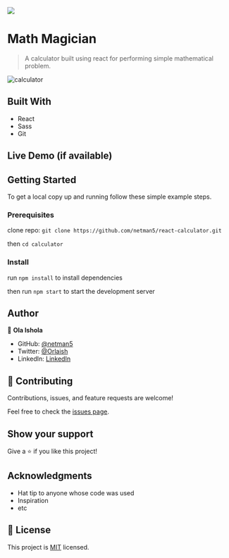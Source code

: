 ![](https://img.shields.io/badge/Microverse-blueviolet)

# Math Magician

> A calculator built using react for performing simple mathematical problem.

![calculator](./images/calculator.png)

## Built With

- React
- Sass
- Git

## Live Demo (if available)

## Getting Started

To get a local copy up and running follow these simple example steps.

### Prerequisites

clone repo: `git clone https://github.com/netman5/react-calculator.git`

then
`cd calculator`

### Install

run `npm install` to install dependencies

then run `npm start` to start the development server

## Author

👤 **Ola Ishola**

- GitHub: [@netman5](https://github.com/netman5)
- Twitter: [@Orlaish](https://twitter.com/Orlaish)
- LinkedIn: [LinkedIn](https://www.linkedin.com/in/ola-ishola/)

## 🤝 Contributing

Contributions, issues, and feature requests are welcome!

Feel free to check the [issues page](../../issues/).

## Show your support

Give a ⭐️ if you like this project!

## Acknowledgments

- Hat tip to anyone whose code was used
- Inspiration
- etc

## 📝 License

This project is [MIT](./MIT.md) licensed.
